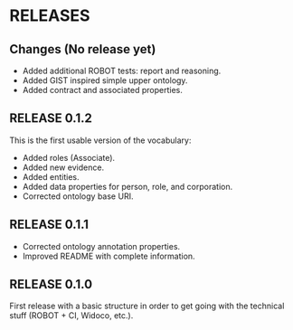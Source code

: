 # RELEASES

## Changes (No release yet)

* Added additional ROBOT tests: report and reasoning.
* Added GIST inspired simple upper ontology.
* Added contract and associated properties.

## RELEASE 0.1.2

This is the first usable version of the vocabulary:

* Added roles (Associate).
* Added new evidence.
* Added entities.
* Added data properties for person, role, and corporation.
* Corrected ontology base URI.

## RELEASE 0.1.1

* Corrected ontology annotation properties.
* Improved README with complete information.

## RELEASE 0.1.0

First release with a basic structure in order to get going with the technical stuff (ROBOT + CI, Widoco, etc.).
